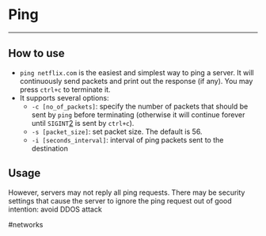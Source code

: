 # Ping
---
## How to use
-   `ping netflix.com` is the easiest and simplest way to ping a server. It will continuously send packets and print out the response (if any). You may press `ctrl+c` to terminate it.
-   It supports several options:
    -   `-c [no_of_packets]`: specify the number of packets that should be sent by `ping` before terminating (otherwise it will continue forever until `SIGINT`[2](https://natalieagus.github.io/50005/ns_labs/lab1_1#fn:2) is sent by `ctrl+c`).
    -   `-s [packet_size]`: set packet size. The default is 56.
    -   `-i [seconds_interval]`: interval of ping packets sent to the destination

## Usage
However, servers may not reply all ping requests. There may be security settings that cause the server to ignore the ping request out of good intention: avoid DDOS attack


#networks 